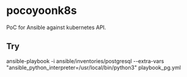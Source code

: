 # pocoyoonk8s

PoC for Ansible against kubernetes API.


## Try

ansible-playbook -i ansible/inventories/postgresql --extra-vars "ansible_python_interpreter=/usr/local/bin/python3" playbook_pg.yml